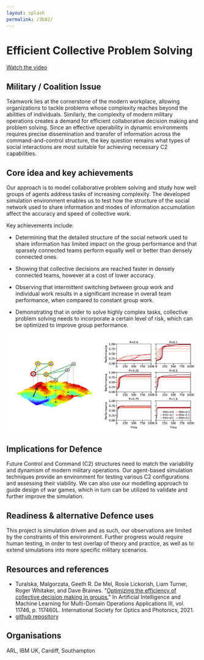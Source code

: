 ```yaml
---
layout: splash
permalink: /3b02/
---
```


# Efficient Collective Problem Solving

[Watch the video](https://ibm.box.com/v/Showcase-3b02-video)

## Military / Coalition Issue
Teamwork lies at the cornerstone of the modern workplace, allowing organizations to tackle problems whose complexity reaches beyond the abilities of individuals. Similarly, the complexity of modern military operations creates a demand for efficient collaborative decision making and problem solving. Since an effective operability in dynamic environments requires precise dissemination and transfer of information across the command-and-control structure, the key question remains what types of social interactions are most suitable for achieving necessary C2 capabilities. 

## Core idea and key achievements
Our approach is to model collaborative problem solving and study how well groups of agents address tasks of increasing complexity. The developed simulation environment enables us to test how the structure of the social network used to share information and modes of information accumulation affect the accuracy and speed of collective work. 

Key achievements include:

*	Determining that the detailed structure of the social network used to share information has limited impact on the group performance and that sparsely connected teams perform equally well or better than densely connected ones.

*	Showing that collective decisions are reached faster in densely connected teams, however at a cost of lower accuracy.

*	Observing that intermittent switching between group work and individual work results in a significant increase in overall team performance, when compared to constant group work.

*	Demonstrating that in order to solve highly complex tasks, collective problem solving needs to incorporate a certain level of risk, which can be optimized to improve group performance.

![image info](/dais/achievements/images/3b02-fig1.png)

## Implications for Defence
Future Control and Command (C2) structures need to match the variability and dynamism of modern military operations. Our agent-based simulation techniques provide an environment for testing various C2 configurations and assessing their viability. We can also use our modelling approach to guide design of war games, which in turn can be utilized to validate and further improve the simulation. 

## Readiness & alternative Defence uses
This project is simulation driven and as such, our observations are limited by the constraints of this environment. Further progress would require human testing, in order to test overlap of theory and practice, as well as to extend simulations into more specific military scenarios. 



<!-- ![image info](/dais/achievements/images/1a02_figure1.jpg) -->

## Resources and references
* Turalska, Malgorzata, Geeth R. De Mel, Rosie Lickorish, Liam Turner, Roger Whitaker, and Dave Braines. "[Optimizing the efficiency of collective decision making in groups.](/doc-6075/)" In Artificial Intelligence and Machine Learning for Multi-Domain Operations Applications III, vol. 11746, p. 117460L. International Society for Optics and Photonics, 2021.
* [github repository](https://github.com/GosiaTR/Teams_of_teams)


## Organisations
ARL, IBM UK, Cardiff, Southampton
